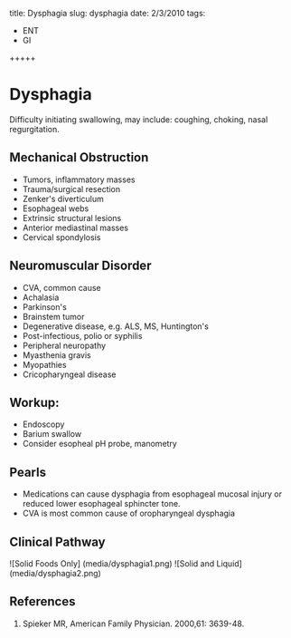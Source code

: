 title: Dysphagia
slug: dysphagia
date: 2/3/2010
tags:
 - ENT
 - GI

+++++

# Dysphagia

Difficulty initiating swallowing, may include: coughing, choking, nasal regurgitation.

## Mechanical Obstruction
- Tumors, inflammatory masses
- Trauma/surgical resection
- Zenker's diverticulum
- Esophageal webs
- Extrinsic structural lesions
- Anterior mediastinal masses
- Cervical spondylosis

## Neuromuscular Disorder
- CVA, common cause
- Achalasia
- Parkinson's
- Brainstem tumor
- Degenerative disease, e.g. ALS, MS, Huntington's
- Post-infectious, polio or syphilis
- Peripheral neuropathy
- Myasthenia gravis
- Myopathies
- Cricopharyngeal disease

## Workup:
- Endoscopy
- Barium swallow
- Consider esopheal pH
probe, manometry

## Pearls
- Medications can cause dysphagia from esophageal mucosal injury or reduced lower esophageal sphincter tone.
- CVA is most common cause of oropharyngeal dysphagia

## Clinical Pathway
![Solid Foods Only] (media/dysphagia1.png)
![Solid and Liquid] (media/dysphagia2.png)


## References
1. Spieker MR, American Family Physician. 2000,61: 3639-48.